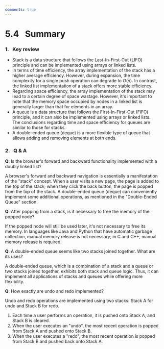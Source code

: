 ```yaml
---
comments: true
---
```


# 5.4 &nbsp; Summary

### 1. &nbsp; Key review

- Stack is a data structure that follows the Last-In-First-Out (LIFO) principle and can be implemented using arrays or linked lists.
- In terms of time efficiency, the array implementation of the stack has a higher average efficiency. However, during expansion, the time complexity for a single push operation can degrade to $O(n)$. In contrast, the linked list implementation of a stack offers more stable efficiency.
- Regarding space efficiency, the array implementation of the stack may lead to a certain degree of space wastage. However, it's important to note that the memory space occupied by nodes in a linked list is generally larger than that for elements in an array.
- A queue is a data structure that follows the First-In-First-Out (FIFO) principle, and it can also be implemented using arrays or linked lists. The conclusions regarding time and space efficiency for queues are similar to those for stacks.
- A double-ended queue (deque) is a more flexible type of queue that allows adding and removing elements at both ends.

### 2. &nbsp; Q & A

**Q**: Is the browser's forward and backward functionality implemented with a doubly linked list?

A browser's forward and backward navigation is essentially a manifestation of the "stack" concept. When a user visits a new page, the page is added to the top of the stack; when they click the back button, the page is popped from the top of the stack. A double-ended queue (deque) can conveniently implement some additional operations, as mentioned in the "Double-Ended Queue" section.

**Q**: After popping from a stack, is it necessary to free the memory of the popped node?

If the popped node will still be used later, it's not necessary to free its memory. In languages like Java and Python that have automatic garbage collection, manual memory release is not necessary; in C and C++, manual memory release is required.

**Q**: A double-ended queue seems like two stacks joined together. What are its uses?

A double-ended queue, which is a combination of a stack and a queue or two stacks joined together, exhibits both stack and queue logic. Thus, it can implement all applications of stacks and queues while offering more flexibility.

**Q**: How exactly are undo and redo implemented?

Undo and redo operations are implemented using two stacks: Stack A for undo and Stack B for redo.

1. Each time a user performs an operation, it is pushed onto Stack A, and Stack B is cleared.
2. When the user executes an "undo", the most recent operation is popped from Stack A and pushed onto Stack B.
3. When the user executes a "redo", the most recent operation is popped from Stack B and pushed back onto Stack A.
